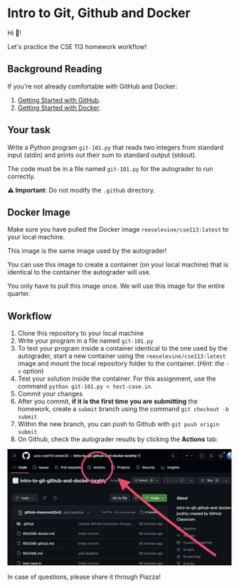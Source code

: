 # Intro to Git, Github and Docker

Hi 👋!

Let's practice the CSE 113 homework workflow!

## Background Reading

If you're not already comfortable with GitHub and Docker:

1. [Getting Started with GitHub](https://github.com/ucsc-cse113-winter24/github-starter-course/blob/main/README-github.md).
2. [Getting Started with Docker](https://github.com/ucsc-cse113-winter24/github-starter-course/blob/main/README-docker.md).

## Your task

Write a Python program `git-101.py` that reads two integers from standard input (stdin) and prints out their sum to standard output (stdout).

The code must be in a file named `git-101.py` for the autograder to run correctly.

**⚠️ Important**: Do not modify the `.github` directory.

## Docker Image

Make sure you have pulled the Docker image `reeselevine/cse113:latest` to your local machine.

This image is the same image used by the autograder!

You can use this image to create a container (on your local machine) that is identical to the container the autograder will use.

You only have to pull this image once. We will use this image for the entire quarter.

## Workflow

1. Clone this repository to your local machine
2. Write your program in a file named `git-101.py`
3. To test your program inside a container identical to the one used by the autograder, start a new container using the `reeselevine/cse113:latest` image and mount the local repository folder to the container. (_Hint: the `-v` option_)
4. Test your solution inside the container. For this assignment, use the command `python git-101.py < test-case.in`.
6. Commit your changes
7. After you commit, **if it is the first time you are submitting** the homework, create a `submit` branch using the command `git checkout -b submit`
8. Within the new branch, you can push to Github with `git push origin submit`
9. On Github, check the autograder results by clicking the **Actions** tab:

![](actions.png)

In case of questions, please share it through Piazza!
